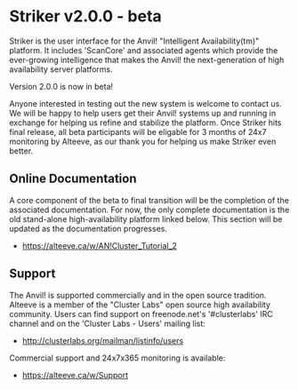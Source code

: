 Striker v2.0.0 - beta
=============

  Striker is the user interface for the Anvil! "Intelligent Availability(tm)"
platform. It includes 'ScanCore' and associated agents which provide the
ever-growing intelligence that makes the Anvil! the next-generation of high
availability server platforms.

  Version 2.0.0 is now in beta!

  Anyone interested in testing out the new system is welcome to contact us. We
will be happy to help users get their Anvil! systems up and running in exchange
for helping us refine and stabilize the platform. Once Striker hits final 
release, all beta participants will be eligable for 3 months of 24x7 monitoring
by Alteeve, as our thank you for helping us make Striker even better.

Online Documentation
--------------------

  A core component of the beta to final transition will be the completion of
the associated documentation. For now, the only complete documentation is the
old stand-alone high-availability platform linked below. This section will be
updated as the documentation progresses.

- https://alteeve.ca/w/AN!Cluster_Tutorial_2

Support
-------

The Anvil! is supported commercially and in the open source tradition. Alteeve
is a member of the "Cluster Labs" open source high availability community. 
Users can find support on freenode.net's '#clusterlabs' IRC channel and on 
the 'Cluster Labs - Users' mailing list:

- http://clusterlabs.org/mailman/listinfo/users

Commercial support and 24x7x365 monitoring is available:

- https://alteeve.ca/w/Support


